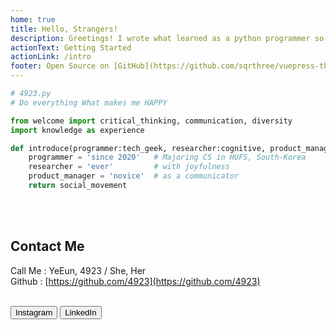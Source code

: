 ```yaml
---
home: true
title: Hello, Strangers!
description: Greetings! I wrote what learned as a python programmer so far however, it might be not organized or wrong. In addition, English is my second language my sentences or descriptions could be confused. When you find some, please let me know. I would be glad. Thanks!
actionText: Getting Started
actionLink: /intro
footer: Open Source on [GitHub](https://github.com/sqrthree/vuepress-theme-api), Made by [@sqrthree](https://github.com/sqrthree), Power by [vuepress](https://github.com/vuejs/vuepress).
---
```


<Example>

```py
# 4923.py
# Do everything What makes me HAPPY

from welcome import critical_thinking, communication, diversity
import knowledge as experience

def introduce(programmer:tech_geek, researcher:cognitive, product_manager:crossroad):
    programmer = 'since 2020'   # Majoring CS in HUFS, South-Korea
    researcher = 'ever'         # with joyfulness
    product_manager = 'novice'  # as a communicator
    return social_movement
```

</Example>
<br>
<br>

<Section>

## Contact Me

Call Me : YeEun, 4923 / She, Her  
Github : [https://github.com/4923](https://github.com/4923)

<br>
<Button size="small" type="light" to="https://www.instagram.com/4923.py">Instagram</Button>    
<Button size="small" type="light" to="https://www.linkedin.com/in/4923">LinkedIn</Button>

</Section>